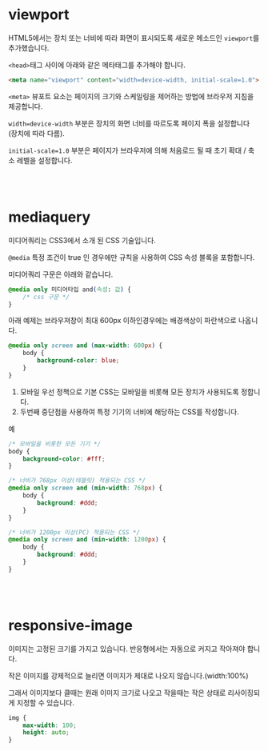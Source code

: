 # viewport

HTML5에서는 장치 또는 너비에 따라 화면이 표시되도록 새로운 메소드인 `viewport`를 추가했습니다.

`<head>`태그 사이에 아래와 같은 메타태그를 추가해야 합니다.

```html
<meta name="viewport" content="width=device-width, initial-scale=1.0">
```

`<meta>` 뷰포트 요소는 페이지의 크기와 스케일링을 제어하는 방법에 브라우저 지침을 제공합니다.

`width=device-width` 부분은 장치의 화면 너비를 따르도록 페이지 폭을 설정합니다 (장치에 따라 다름).

`initial-scale=1.0` 부분은 페이지가 브라우저에 의해 처음로드 될 때 초기 확대 / 축소 레벨을 설정합니다.




<br><br>



# mediaquery

미디어쿼리는 CSS3에서 소개 된 CSS 기술입니다.

`@media` 특정 조건이 true 인 경우에만 규칙을 사용하여 CSS 속성 블록을 포함합니다.

미디어쿼리 구문은 아래와 같습니다.

```css
@media only 미디어타입 and(속성: 값) {
    /* css 구문 */
}
```


아래 예제는 브라우져창이 최대 600px 이하인경우에는 배경색상이 파란색으로 나옵니다.

```css
@media only screen and (max-width: 600px) {
    body {
        background-color: blue;
    }
}
```


1. 모바일 우선 정책으로 기본 CSS는 모바일을 비롯해 모든 장치가 사용되도록 정합니다.
2. 두번째 중단점을 사용하여 특정 기기의 너비에 해당하는 CSS를 작성합니다.

예

```css
/* 모바일을 비롯한 모든 기기 */
body {
    background-color: #fff;
}

/* 너비가 768px 이상(테블릿) 적용되는 CSS */
@media only screen and (min-width: 768px) {
    body {
        background: #ddd;
    }
}

/* 너비가 1200px 이상(PC) 적용되는 CSS */
@media only screen and (min-width: 1200px) {
    body {
        background: #ddd;
    }
}
```




<br><br>



# responsive-image

이미지는 고정된 크기를 가지고 있습니다. 반응형에서는 자동으로 커지고 작아져야 합니다.

작은 이미지를 강제적으로 늘리면 이미지가 제대로 나오지 않습니다.(width:100%)

그래서 이미지보다 클때는 원래 이미지 크기로 나오고 작을때는 작은 상태로 리사이징되게 지정할 수 있습니다.

```css
img {
    max-width: 100;
    height: auto;
}
```



